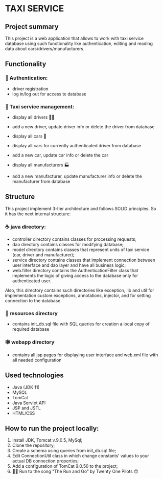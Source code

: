 # TAXI SERVICE
## Project summary
This project is a web application that allows to work with taxi service database using such functionality like authentication, editing and reading data about cars/drivers/manufacturers.
## Functionality

### 🔑 Authentication:

- driver registration
- log in/log out for access to database

### 🚕 Taxi service management:
- display all drivers 🧑‍✈️
- add a new driver, update driver info or delete the driver from database


- display all cars 🚖
- display all cars for currently authenticated driver from database
- add a new car, update car info or delete the car


- display all manufacturers 🏭
- add a new manufacturer, update manufacturer info or delete the manufacturer from database

## Structure
This project implement 3-tier architecture and follows SOLID principles. So it has the next internal structure:

### ☕️ java directory:

- controller directory contains classes for processing requests;
- dao directory contains classes for modifying database;
- model directory contains classes that represent units of taxi service (car, driver and manufacturer);
- service directory contains classes that implement connection between user interface and dao layer and have all business logic;
- web.filter directory contains the AuthenticationFilter class that implements the logic of giving access to the database only for authenticated user.

Also, this directory contains such directories like exception, lib and util for implementation custom exceptions, annotations, injector, and for setting connection to the database.

### 💎 resources directory

- contains init_db.sql file with SQL queries for creation a local copy of required database

### 🕸 webapp directory

- contains all jsp pages for displaying user interface and web.xml file with all needed configuration

## Used technologies

- Java (JDK 11)
- MySQL
- TomCat
- Java Servlet API
- JSP and JSTL
- HTML/CSS

## How to run the project locally:
1. Install JDK, Tomcat v.9.0.5, MySql;
2. Clone the repository;
3. Create a schema using queries from init_db.sql file;
4. Edit ConnectionUtil class in which change constants' values to your actual DB connection properties;
5. Add a configuration of TomCat 9.0.50 to the project;
6. 🏃‍♂️ Run to the song "The Run and Go" by Twenty One Pilots 🙃

